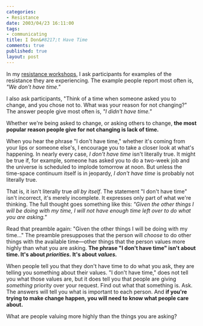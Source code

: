 ```yaml
--- 
categories: 
- Resistance
date: 2003/04/23 16:11:00
tags: 
- communicating
title: I Don&#8217;t Have Time
comments: true
published: true
layout: post
---
```


<p> In my <a href="/training/resistance_as_a_resource.html">resistance workshops</a>, I ask participants for examples of the resistance they are experiencing. The example people report most often is, <em>"We don't have time."</em>
</p>
<p> I also ask participants, "Think of a time when someone asked you to change, and you chose not to. What was your reason for not changing?" The answer people give most often is, <em>"I didn't have time."</em>
</p>
<p> Whether we're being asked to change, or asking others to change, <strong>the most popular reason people give for not changing is lack of time.</strong>
</p>
<p> When you hear the phrase "I don't have time," whether it's coming from your lips or someone else's, I encourage you to take a closer look at what's happening. In nearly every case, <em>I don't have time</em> isn't literally true. It might be true if, for example, someone has asked you to do a two-week job and the universe is scheduled to implode tomorrow at noon. But unless the time-space continuum itself is in jeopardy, <em>I don't have time</em> is probably not literally true. </p>
<p> That is, it isn't literally true <em>all by itself</em>. The statement "I don't have time" isn't incorrect, it's merely incomplete. It expresses only part of what we're thinking. The full thought goes something like this: <em>"Given the other things I will be doing with my time, I will not have enough time left over to do what you are asking."</em>
</p>
<p> Read that preamble again: "Given the other things I will be doing with my time..." The preamble presupposes that the person will <em>choose</em> to do other things with the available time—other things that the person values more highly than what you are asking. <strong>The phrase "I don't have time" isn't about time. It's about <em>priorities.</em> It's about <em>values.</em>
</strong>
</p>
<p> When people tell you that they don't have time to do what you ask, they are telling you something about their values. "I don't have time," does not tell you what those values are, but it does tell you that people are giving <em>something</em> priority over your request. Find out what that something is. Ask. The answers will tell you what is important to each person. And <strong>if you're trying to make change happen, you will need to know what people care about.</strong>
</p>
<p> What are people valuing more highly than the things you are asking? </p>
